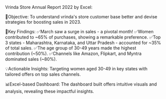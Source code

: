 Vrinda Store Annual Report 2022 by Excel:

🔎Objective:
To understand vrinda's store customer base better and devise strategies for boosting sales in 2023.

🔎Key Findings:
✅️March saw a surge in sales - a pivotal month!
✅️Women contributed to ~65% of purchases, showing a remarkable preference.
✅️Top 3 states - Maharashtra, Karnataka, and Uttar Pradesh - accounted for ~35% of total sales.
✅️The age group of 30-49 years made the highest contribution (~50%).
✅️Channels like Amazon, Flipkart, and Myntra dominated sales (~80%).

💡Actionable Insights:
Targeting women aged 30-49 in key states with tailored offers on top sales channels.

📊Excel-based Dashboard:
The dashboard built offers intuitive visuals and analysis, revealing these impactful insights.

